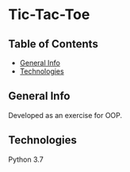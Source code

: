 # Tic-Tac-Toe

## Table of Contents

* [General Info](#general-info)
* [Technologies](#technologies)

## General Info

Developed as an exercise for OOP.

## Technologies

Python 3.7
